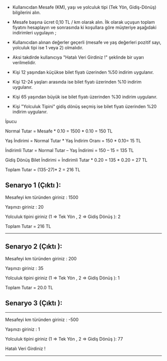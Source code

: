* Kullanıcıdan Mesafe (KM), yaşı ve yolculuk tipi (Tek Yön, Gidiş-Dönüş) bilgilerini alın.

* Mesafe başına ücret 0,10 TL / km olarak alın. İlk olarak uçuşun toplam fiyatını hesaplayın ve sonrasında ki koşullara göre müşteriye aşağıdaki indirimleri uygulayın ;

* Kullanıcıdan alınan değerler geçerli (mesafe ve yaş değerleri pozitif sayı, yolculuk tipi ise 1 veya 2) olmalıdır.

* Aksi takdirde kullanıcıya "Hatalı Veri Girdiniz !" şeklinde bir uyarı verilmelidir.

* Kişi 12 yaşından küçükse bilet fiyatı üzerinden %50 indirim uygulanır.

* Kişi 12-24 yaşları arasında ise bilet fiyatı üzerinden %10 indirim uygulanır.

* Kişi 65 yaşından büyük ise bilet fiyatı üzerinden %30 indirim uygulanır.

* Kişi "Yolculuk Tipini" gidiş dönüş seçmiş ise bilet fiyatı üzerinden %20 indirim uygulanır.


İpucu

Normal Tutar = Mesafe * 0.10 = 1500 * 0.10 = 150 TL

Yaş İndirimi = Normal Tutar * Yaş İndirim Oranı = 150 * 0.10= 15 TL

İndirimli Tutar = Normal Tutar – Yaş İndirimi = 150 – 15 = 135 TL

Gidiş Dönüş Bilet İndirimi = İndirimli Tutar * 0.20 = 135 * 0.20 = 27 TL

Toplam Tutar = (135-27)* 2 = 216 TL



Senaryo 1 (Çıktı ):
------------------------------------------------------------
Mesafeyi km türünden giriniz : 1500

Yaşınızı giriniz : 20

Yolculuk tipini giriniz (1 => Tek Yön , 2 => Gidiş Dönüş ): 2

Toplam Tutar = 216 TL

------------------------------------------------------------

Senaryo 2 (Çıktı ):
------------------------------------------------------------

Mesafeyi km türünden giriniz : 200

Yaşınızı giriniz : 35

Yolculuk tipini giriniz (1 => Tek Yön , 2 => Gidiş Dönüş ): 1

Toplam Tutar = 20.0 TL

Senaryo 3 (Çıktı ):
------------------------------------------------------------



------------------------------------------------------------

Mesafeyi km türünden giriniz : -500

Yaşınızı giriniz : 1

Yolculuk tipini giriniz (1 => Tek Yön , 2 => Gidiş Dönüş ): 77

Hatalı Veri Girdiniz !

------------------------------------------------------------


